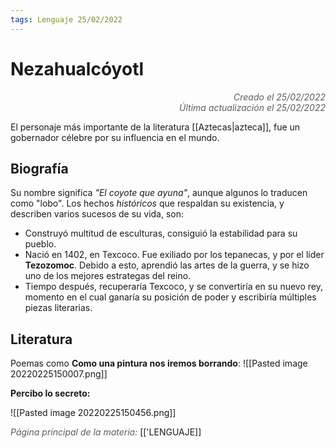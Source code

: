 ```yaml
---
tags: Lenguaje 25/02/2022
---
```


# Nezahualcóyotl
<div style="text-align: right; opacity: 0.7; font-style: italic;">Creado el 25/02/2022</div>
<div style="text-align: right; opacity: 0.7; font-style: italic;">Última actualización el 25/02/2022</div>

El personaje más importante de la literatura [[Aztecas|azteca]], fue un gobernador célebre por su influencia en el mundo.

## Biografía

Su nombre significa *"El coyote que ayuna"*, aunque algunos lo traducen como "lobo".
Los hechos *históricos* que respaldan su existencia, y describen varios sucesos de su vida, son:

- Construyó multitud de esculturas, consiguió la estabilidad para su pueblo.
- Nació en 1402, en Texcoco. Fue exiliado por los tepanecas, y por el líder **Tezozomoc**. Debido a esto, aprendió las artes de la guerra, y se hizo uno de los mejores estrategas del reino.
- Tiempo después, recuperaría Texcoco, y se convertiría en su nuevo rey, momento en el cual ganaría su posición de poder y escribiría múltiples piezas literarias.


## Literatura

Poemas como **Como una pintura nos iremos borrando**:
![[Pasted image 20220225150007.png]]

**Percibo lo secreto:**

![[Pasted image 20220225150456.png]]

<span style="opacity: 0.7; font-style: italic;">Página principal de la materia:</span> [['LENGUAJE]]